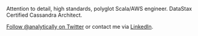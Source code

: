 Attention to detail, high standards, polyglot Scala/AWS engineer. DataStax Certified Cassandra Architect.

[Follow @analytically on Twitter](https://twitter.com/analytically) or contact me via [LinkedIn](https://www.linkedin.com/in/mathiasbogaert/).
